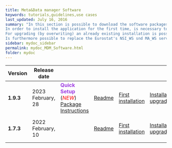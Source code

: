 ```yaml
---
title: Meta&Data manager Software
keywords: tutorials,guidelines,use cases
last_updated: July 16, 2016
summary: "In this section is possible to download the software packages of the Meta&Data manager tool.<br>
In order to install the application for the first time, is necessary to download the 'First installation package'.<br>
For upgrading (by overwriting) an already existing installation is possible to use the 'Installation upgrade' package, that doesn't include the configuration files: in this case, please make a backup of the already installed version's files and of the related databases and read carefully the 'Readme' file. For the purpose of the Meta&Data manager's version upgrade, the 'Utility files' package contains the scripts and utilities for upgrading the version of the databases (in orer to use them correctly, please the Readme file).<br>
Is furthermore possible to replace the Eurostat's NSI_WS snd MA_WS services available in the install packages with the most recent versions, included in the '.NET 6.0 Services' package: in this case is required the installation of .NET Core 6.0 "
sidebar: mydoc_sidebar
permalink: mydoc_MDM_Software.html
folder: mydoc
---
```

| Version | Release date ||||||||
|-------------|-------------|-------------|-------------|-------------|-------------|-------------|-------------|-------------|
|**1.9.3**|2023 February, 28|<b><font color="#9f3de3">Quick Setup</font></b> (<i><font color="red">NEW</font></i>)<br>[Package](https://drive.google.com/file/d/1w7sxjGYidoj7CMVgz44VgAAA7B_JLsC6/view?usp=sharing)<br>[Instructions](./Software/MDM_V1.9.2_28-02-2023/Readme_Setup_MDM.txt)|[Readme](./Software/MDM_V1.9.2_28-02-2023/MDM_192_Readme.pdf)|[First installation](./Software/MDM_V1.9.2_28-02-2023/MDM_192_First_Install.zip)|[Installation upgrade](./Software/MDM_V1.9.2_28-02-2023/MDM_192_Install_Upgrade.zip)|[Resource and Utility files](./Software/MDM_V1.9.2_28-02-2023/MDM_192_files.zip)|[.NET 6.0 Services](./Software/MDM_V1.9.2_28-02-2023/NET_Core_60.zip)|[Manuals](./mydoc_about_ruby_gems_etc.html#version-19)|[Release notes](./mydoc_release_notes_60.html#version-190-191-192-193-release-date-november-14-2022---february-28-2023)|
|**1.7.3**|2022 February, 10||[Readme](./Software/MDM_V1.7.3_10-02-2022/Readme.pdf)|[First installation](./Software/MDM_V1.7.3_10-02-2022/MDM_1_7_3_First_Install.zip)|[Installation upgrade](./Software/MDM_V1.7.3_10-02-2022/MDM_192_Install_Upgrade.zip)|[Resource and Utility files](./Software/MDM_V1.7.3_10-02-2022/MDM_1_7_3_files.zip)|[.NET 6.0 Services](./Software/MDM_V1.7.3_10-02-2022/Net_Core_60.zip)|[Manuals](./mydoc_about_ruby_gems_etc.html#version-17)|[Release notes](./mydoc_release_notes_60.html#version-173-release-date-february-10-2022)|
